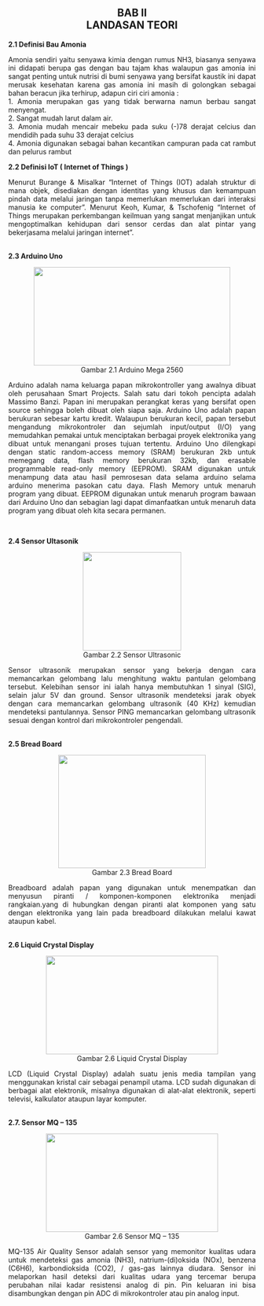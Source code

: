 <h2 align="center">BAB II  <br> LANDASAN TEORI </h2>
<strong>2.1 Definisi Bau Amonia</strong>
<p align="justify">
Amonia sendiri yaitu senyawa kimia dengan rumus NH3, biasanya senyawa ini didapati berupa gas dengan bau tajam khas walaupun gas amonia ini sangat penting untuk nutrisi di bumi senyawa yang bersifat kaustik ini dapat merusak kesehatan karena gas amonia ini masih di golongkan sebagai bahan beracun jika terhirup, adapun ciri ciri amonia :
<br>
1.	Amonia merupakan gas yang tidak berwarna namun berbau sangat menyengat.
<br>
2.	Sangat mudah larut dalam air.
<br>
3.	Amonia mudah mencair mebeku pada suku (-)78 derajat celcius dan mendidih pada suhu 33 derajat celcius
<br>
4.	Amonia digunakan sebagai bahan kecantikan campuran pada cat rambut dan pelurus rambut

<strong>2.2 Definisi IoT ( Internet of Things )</strong>
<p align="justify">
Menurut  Burange & Misalkar “Internet of Things (IOT) adalah struktur di mana objek, disediakan dengan identitas yang khusus dan kemampuan pindah data melalui jaringan tanpa memerlukan memerlukan dari interaksi manusia ke computer”. Menurut Keoh, Kumar, & Tschofenig “Internet of Things merupakan perkembangan keilmuan yang sangat menjanjikan untuk mengoptimalkan kehidupan dari sensor cerdas dan alat pintar yang bekerjasama melalui jaringan internet”.
</p>
<br>
<strong>2.3 Arduino Uno</strong>
<p align="center">
    <img src="../../img/proposal/arduino.jpg" width="400" height="200">
    <br>
    Gambar 2.1 Arduino Mega 2560
</p>
<p align="justify">
Arduino adalah nama keluarga papan mikrokontroller yang awalnya dibuat oleh perusahaan Smart Projects. Salah satu dari tokoh pencipta adalah Massimo Banzi. Papan ini merupakan perangkat keras yang bersifat open source sehingga boleh dibuat oleh siapa saja. Arduino Uno adalah papan berukuran sebesar kartu kredit. Walaupun berukuran kecil, papan tersebut mengandung mikrokontroler dan sejumlah input/output (I/O) yang memudahkan pemakai untuk menciptakan berbagai proyek elektronika yang dibuat untuk menangani proses tujuan tertentu. Arduino Uno dilengkapi dengan static random-access memory (SRAM) berukuran 2kb untuk memegang data, flash memory berukuran 32kb, dan erasable programmable read-only memory (EEPROM). SRAM digunakan untuk menampung data atau hasil pemrosesan data selama arduino selama arduino menerima pasokan catu daya. Flash Memory untuk menaruh program yang dibuat. EEPROM digunakan untuk menaruh program bawaan dari Arduino Uno dan sebagian lagi dapat dimanfaatkan untuk menaruh data program yang dibuat oleh kita secara permanen.
</p>
<br>

<strong>2.4 Sensor Ultasonik</strong>
<p align="center">
    <img src="../../img/proposal/ultrasonic.jpg" width="200" height="200">
    <br>
    Gambar 2.2 Sensor Ultrasonic
</p>
<p align="justify">
Sensor ultrasonik merupakan sensor yang bekerja dengan cara memancarkan gelombang lalu menghitung waktu pantulan gelombang tersebut. Kelebihan sensor ini ialah hanya membutuhkan 1 sinyal (SIG), selain jalur 5V dan ground. Sensor ultrasonik mendeteksi jarak obyek dengan cara memancarkan gelombang ultrasonik (40 KHz) kemudian mendeteksi pantulannya. Sensor PING memancarkan gelombang ultrasonik sesuai dengan kontrol dari mikrokontroler pengendali.
</p>
<br>
<strong>2.5 Bread Board</strong>
<p align="center">
    <img src="../../img/proposal/bread.jpg" width="300" height="230">
    <br>
    Gambar 2.3 Bread Board
</p>
<p align="justify">
Breadboard adalah papan yang digunakan untuk menempatkan dan menyusun piranti / komponen-komponen elektronika menjadi rangkaian.yang di hubungkan dengan piranti alat komponen yang satu dengan elektronika yang lain pada breadboard dilakukan melalui kawat ataupun kabel.
</p>
<br>
<strong>2.6 Liquid Crystal Display</strong>
<p align="center">
    <img src="../../img/proposal/lcd.jpg" width="350" height="200">
    <br>
    Gambar 2.6 Liquid Crystal Display
</p>
<p align="justify">
LCD (Liquid Crystal Display) adalah suatu jenis media tampilan yang menggunakan kristal cair sebagai penampil utama. LCD sudah digunakan di berbagai alat elektronik, misalnya digunakan di alat-alat elektronik, seperti televisi, kalkulator ataupun layar komputer.
</p>

<br>
<strong>2.7. Sensor MQ – 135</strong>
<p align="center">
    <img src="../../img/proposal/MQ-135-Gas-Sensor-2.jpg" width="350" height="200">
    <br>
    Gambar 2.6 Sensor MQ – 135
</p>
<p align="justify">
MQ-135 Air Quality Sensor adalah sensor yang memonitor kualitas udara untuk mendeteksi gas amonia (NH3), natrium-(di)oksida (NOx),  benzena (C6H6),  karbondioksida (CO2), / gas-gas lainnya diudara. Sensor ini melaporkan hasil deteksi  dari kualitas udara yang tercemar berupa perubahan nilai kadar resistensi analog di pin. Pin keluaran ini bisa disambungkan dengan pin ADC di mikrokontroler atau pin analog input.
</p>

